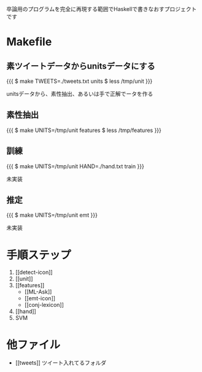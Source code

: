 卒論用のプログラムを完全に再現する範囲でHaskellで書きなおすプロジェクトです

# Makefile

## 素ツイートデータからunitsデータにする

{{{
  $ make TWEETS=./tweets.txt units
  $ less /tmp/unit
}}}

unitsデータから、素性抽出、あるいは手で正解でータを作る

## 素性抽出

{{{
  $ make UNITS=/tmp/unit features
  $ less /tmp/features
}}}

## 訓練

{{{
  $ make UNITS=/tmp/unit HAND=./hand.txt train
}}}

未実装

## 推定

{{{
  $ make UNITS=/tmp/unit emt
}}}

未実装

# 手順ステップ

1. [[detect-icon]]
2. [[unit]]
3. [[features]]
    - [[ML-Ask]]
    - [[emt-icon]]
    - [[conj-lexicon]]
4. [[hand]]
6. SVM

# 他ファイル

* [[tweets]]
ツイート入れてるフォルダ
